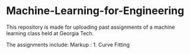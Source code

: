 # Machine-Learning-for-Engineering

This repository is made for uploading past assignments of a machine learning class held at Georgia Tech.

The assignments include:
Markup : 1. Curve Fitting

